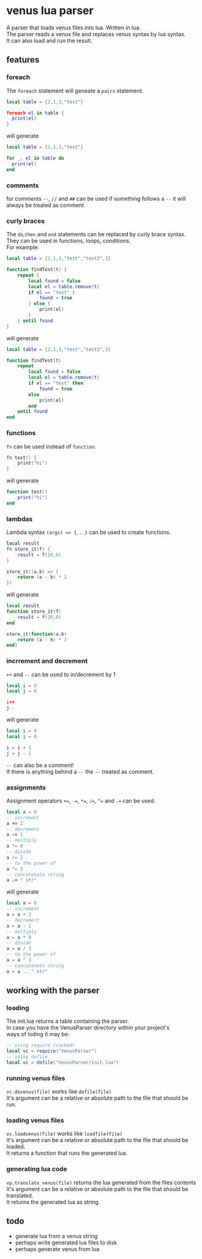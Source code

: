 # venus lua parser
A parser that loads venus files into lua. Written in lua.  
The parser reads a venus file and replaces venus syntax by lua syntax.  
It can also load and run the result.

## features
### foreach
The `foreach` statement will geneate a `pairs` statement.

```lua
local table = {2,1,3,"test"}

foreach el in table {
  print(el)
}
```
will generate
```lua
local table = {2,1,3,"test"}

for _, el in table do
  print(el)
end
```

### comments
for comments `--`, `//` and `##` can be used
if something follows a `--` it will always be treated as comment

### curly braces
The `do`,`then` and `end` statements can be replaced by curly brace syntax.  
They can be used in functions, loops, conditions.  
For example:
```lua
local table = {2,1,3,"test","test2",3}

function findTest(t) {
	repeat {
		local found = false
		local el = table.remove(t)
		if el == "test" {
			found = true
		} else {
			print(el)
		}
	} until found
}
```
will generate
```lua
local table = {2,1,3,"test","test2",3}

function findTest(t) 
	repeat
		local found = false
		local el = table.remove(t)
		if el == "test" then
			found = true
		else
			print(el)
		end
	until found
end
```

### functions
`fn` can be used instead of `function`.
```lua
fn test() {
	print("hi")
}
```
will generate
```lua
function test()
	print("hi")
end
```

### lambdas
Lambda syntax `(args) => {...}` can be used to create functions.
```lua
local result
fn store_it(f) {
	result = f(10,6)
}

store_it((a,b) => {
	return (a - b) * 2
})
```
will generate
```lua
local result
function store_it(f)
	result = f(10,6)
end

store_it(function(a,b)
	return (a - b) * 2
end)
```

### incrrement and decrement
`++` and `--` can be used to in/decrement by 1
```lua
local i = 0
local j = 0

i++
j--
```
will generate
```lua
local i = 0
local j = 0

i = i + 1
j = j - 1
```
`--` can also be a comment!  
If there is anything behind a `--` the `--` treated as comment.

### assignments
Assignment operators `+=`, `-=`, `*=`, `/=`, `^=` and `.=` can be used.
```lua
local a = 0
-- increment
a += 2
-- decrement
a -= 1
-- multiply
a *= 8
-- divide
a /= 2
-- to the power of
a ^= 3
-- concatenate string
a .= " str"
```
will generate
```lua
local a = 0
-- increment
a = a + 2
-- decrement
a = a - 1
-- multiply
a = a * 8
-- divide
a = a / 2
-- to the power of
a = a ^ 3
-- concatenate string
a = a .. " str"
```

## working with the parser
### loading
The init.lua returns a table containing the parser.  
In case you have the VenusParser directory within your project's  
ways of loding it may be:
```lua
-- using require (cached)
local vc = require("VenusParser")
-- using dofile
local vc = dofile("VenusParser/init.lua")
```

### running venus files
`vc.dovenus(file)` works like `dofile(file)`  
It's argument can be a relative or absolute path to the file that should be run.

### loading venus files
`vc.loadvenus(file)` works like `loadfile(file)`  
It's argument can be a relative or absolute path to the file that should be loaded.  
It returns a function that runs the generated lua.

### generating lua code
`vp.translate_venus(file)` returns the lua generated from the files contents  
It's argument can be a relative or absolute path to the file that should be translated.  
It returns the generated lua as string.

## todo
- generate lua from a venus string
- perhaps write generated lua files to disk
- perhaps generate venus from lua
